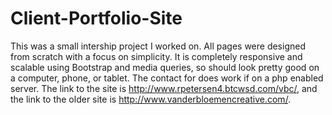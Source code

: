 # Client-Portfolio-Site
This was a small intership project I worked on.  All pages were designed from scratch with a focus on simplicity.  It is completely responsive and scalable using Bootstrap and media queries, so should look pretty good on a computer, phone, or tablet.  The contact for does work if on a php enabled server.  The link to the site is http://www.rpetersen4.btcwsd.com/vbc/, and the link to the older site is http://www.vanderbloemencreative.com/.  
